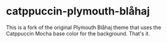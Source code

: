 catppuccin-plymouth-blåhaj
===============

This is a fork of the original Plymouth Blåhaj theme that uses the Catppuccin Mocha base color for the background. That's it. 
